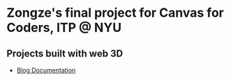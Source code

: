 # Zongze's final project for Canvas for Coders, ITP @ NYU

## Projects built with web 3D

- [Blog Documentation](https://www.notion.so/zochen/Final-Documentation-3f5d0a603ef14a03af1748254433035b?pvs=4)
